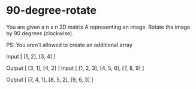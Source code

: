 # 90-degree-rotate
You are given a n x n 2D matrix A representing an image.
Rotate the image by 90 degrees (clockwise).

PS: You aren't allowed to create an additional array


Input
[
    [1, 2],
    [3, 4]
 ]

Output
[
    [3, 1],
    [4, 2]
 ]
Input
[
    [1, 2, 3],
    [4, 5, 6],
    [7, 8, 9]
 ]

Output
[
    [7, 4, 1],
    [8, 5, 2],
    [9, 6, 3]
 ]
